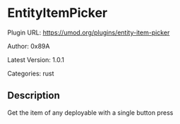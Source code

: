 # EntityItemPicker

Plugin URL: https://umod.org/plugins/entity-item-picker

Author: 0x89A

Latest Version: 1.0.1

Categories: rust

## Description

Get the item of any deployable with a single button press
